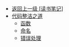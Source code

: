 - [返回上一级 [读书笔记]](/其他/读书笔记/)
- [代码整洁之道](/其他/读书笔记/代码整洁之道/)
  - [函数](/其他/读书笔记/代码整洁之道/函数.md)
  - [命名](/其他/读书笔记/代码整洁之道/命名.md)
  - [错误处理](/其他/读书笔记/代码整洁之道/错误处理.md)
